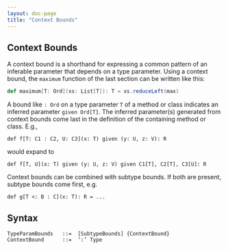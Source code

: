```yaml
---
layout: doc-page
title: "Context Bounds"
---
```


## Context Bounds

A context bound is a shorthand for expressing a common pattern of an inferable parameter that depends on a type parameter. Using a context bound, the `maximum` function of the last section can be written like this:
```scala
def maximum[T: Ord](xs: List[T]): T = xs.reduceLeft(max)
```
A bound like `: Ord` on a type parameter `T` of a method or class indicates an inferred parameter `given Ord[T]`. The inferred parameter(s) generated from context bounds come last in the definition of the containing method or class. E.g.,
```
def f[T: C1 : C2, U: C3](x: T) given (y: U, z: V): R
```
would expand to
```
def f[T, U](x: T) given (y: U, z: V) given C1[T], C2[T], C3[U]: R
```
Context bounds can be combined with subtype bounds. If both are present, subtype bounds come first, e.g.
```
def g[T <: B : C](x: T): R = ...
```

## Syntax

```
TypeParamBounds   ::=  [SubtypeBounds] {ContextBound}
ContextBound      ::=  ‘:’ Type
```
